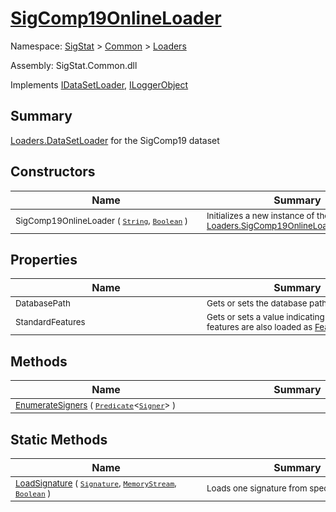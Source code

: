 # [SigComp19OnlineLoader](./SigComp19OnlineLoader.md)

Namespace: [SigStat]() > [Common](./../README.md) > [Loaders](./README.md)

Assembly: SigStat.Common.dll

Implements [IDataSetLoader](./IDataSetLoader.md), [ILoggerObject](./../ILoggerObject.md)

## Summary
[Loaders.DataSetLoader](https://github.com/hargitomi97/sigstat/blob/master/docs/md/SigStat/Common/Loaders/DataSetLoader.md) for the SigComp19 dataset

## Constructors

| Name | Summary | 
| --- | --- | 
| <sub>SigComp19OnlineLoader ( [`String`](https://docs.microsoft.com/en-us/dotnet/api/System.String), [`Boolean`](https://docs.microsoft.com/en-us/dotnet/api/System.Boolean) )</sub><div style="width: 290px">| <sub>Initializes a new instance of the [Loaders.SigComp19OnlineLoader](https://github.com/hargitomi97/sigstat/blob/master/docs/md/SigStat/Common/Loaders/SigComp19OnlineLoader.md) class.</sub><div style="width: 290px">| <br>


## Properties

| Name | Summary | 
| --- | --- | 
| <sub>DatabasePath</sub><div style="width: 290px">| <sub>Gets or sets the database path.</sub><div style="width: 290px">| <br>
| <sub>StandardFeatures</sub><div style="width: 290px">| <sub>Gets or sets a value indicating whether features are also loaded as [Features](https://github.com/hargitomi97/sigstat/blob/master/docs/md/SigStat/Common/Features.md)</sub><div style="width: 290px">| <br>


## Methods

| Name | Summary | 
| --- | --- | 
| <sub>[EnumerateSigners](./Methods/SigComp19OnlineLoader-100663931.md) ( [`Predicate`](https://docs.microsoft.com/en-us/dotnet/api/System.Predicate-1)\<[`Signer`](./../Signer.md)> )</sub><div style="width: 290px">| <sub></sub><div style="width: 290px">| <br>


## Static Methods

| Name | Summary | 
| --- | --- | 
| <sub>[LoadSignature](./Methods/SigComp19OnlineLoader-100663932.md) ( [`Signature`](./../Signature.md), [`MemoryStream`](https://docs.microsoft.com/en-us/dotnet/api/System.IO.MemoryStream), [`Boolean`](https://docs.microsoft.com/en-us/dotnet/api/System.Boolean) )</sub><div style="width: 290px">| <sub>Loads one signature from specified stream.</sub><div style="width: 290px">| <br>


